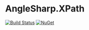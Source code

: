 # AngleSharp.XPath

[![Build Status](https://travis-ci.org/denis-ivanov/AngleSharp.XPath.svg?branch=master&style=flat-square)](https://travis-ci.org/denis-ivanov/AngleSharp.XPath)
[![NuGet](http://img.shields.io/nuget/v/AngleSharp.XPath.svg)](https://www.nuget.org/packages/AngleSharp.XPath/)
